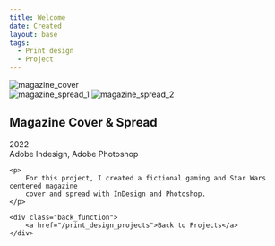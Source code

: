 ```yaml
---
title: Welcome
date: Created
layout: base
tags:
  - Print design
  - Project
---
```


<div class="project_images">
    <img src="/images/magazine_cover.jpg" alt="magazine_cover">
        <div class="spread">
            <img src="/images/magazine_spread_1.jpg" alt="magazine_spread_1">
            <img src="/images/magazine_spread_2.jpg" alt="magazine_spread_2">
        </div>
 </div>
 

 <div class="project_bio">
    <h2>Magazine Cover & Spread</h2>
    <p>
    2022
    <br>
    Adobe Indesign, Adobe Photoshop
    </p>

    <p>
        For this project, I created a fictional gaming and Star Wars centered magazine 
        cover and spread with InDesign and Photoshop.
    </p>
    
    <div class="back_function">
        <a href="/print_design_projects">Back to Projects</a>
    </div>
</div>